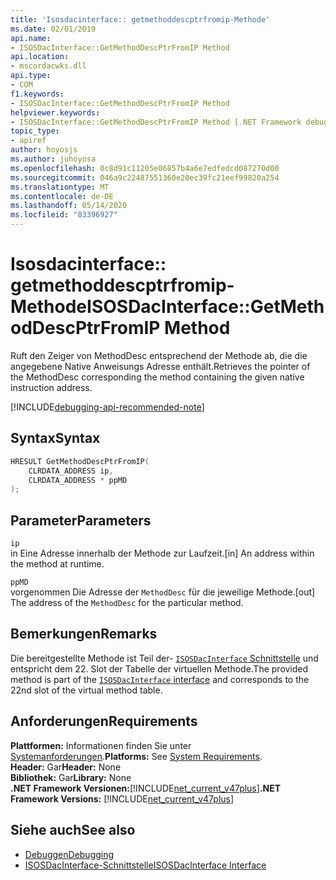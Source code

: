 ```yaml
---
title: 'Isosdacinterface:: getmethoddescptrfromip-Methode'
ms.date: 02/01/2019
api.name:
- ISOSDacInterface::GetMethodDescPtrFromIP Method
api.location:
- mscordacwks.dll
api.type:
- COM
f1.keywords:
- ISOSDacInterface::GetMethodDescPtrFromIP Method
helpviewer.keywords:
- ISOSDacInterface::GetMethodDescPtrFromIP Method [.NET Framework debugging]
topic_type:
- apiref
author: hoyosjs
ms.author: juhoyosa
ms.openlocfilehash: 0c8d91c11205e06857b4a6e7edfedcd087270d00
ms.sourcegitcommit: 046a9c22487551360e20ec39fc21eef99820a254
ms.translationtype: MT
ms.contentlocale: de-DE
ms.lasthandoff: 05/14/2020
ms.locfileid: "83396927"
---
```

# <a name="isosdacinterfacegetmethoddescptrfromip-method"></a><span data-ttu-id="1b1d1-102">Isosdacinterface:: getmethoddescptrfromip-Methode</span><span class="sxs-lookup"><span data-stu-id="1b1d1-102">ISOSDacInterface::GetMethodDescPtrFromIP Method</span></span>

<span data-ttu-id="1b1d1-103">Ruft den Zeiger von MethodDesc entsprechend der Methode ab, die die angegebene Native Anweisungs Adresse enthält.</span><span class="sxs-lookup"><span data-stu-id="1b1d1-103">Retrieves the pointer of the MethodDesc corresponding the method containing the given native instruction address.</span></span>

[!INCLUDE[debugging-api-recommended-note](../../../../includes/debugging-api-recommended-note.md)]

## <a name="syntax"></a><span data-ttu-id="1b1d1-104">Syntax</span><span class="sxs-lookup"><span data-stu-id="1b1d1-104">Syntax</span></span>

```cpp
HRESULT GetMethodDescPtrFromIP(
    CLRDATA_ADDRESS ip,
    CLRDATA_ADDRESS * ppMD
);
```

## <a name="parameters"></a><span data-ttu-id="1b1d1-105">Parameter</span><span class="sxs-lookup"><span data-stu-id="1b1d1-105">Parameters</span></span>

`ip`\
<span data-ttu-id="1b1d1-106">in Eine Adresse innerhalb der Methode zur Laufzeit.</span><span class="sxs-lookup"><span data-stu-id="1b1d1-106">[in] An address within the method at runtime.</span></span>

`ppMD`\
<span data-ttu-id="1b1d1-107">vorgenommen Die Adresse der `MethodDesc` für die jeweilige Methode.</span><span class="sxs-lookup"><span data-stu-id="1b1d1-107">[out] The address of the `MethodDesc` for the particular method.</span></span>

## <a name="remarks"></a><span data-ttu-id="1b1d1-108">Bemerkungen</span><span class="sxs-lookup"><span data-stu-id="1b1d1-108">Remarks</span></span>

<span data-ttu-id="1b1d1-109">Die bereitgestellte Methode ist Teil der- [ `ISOSDacInterface` Schnittstelle](isosdacinterface-interface.md) und entspricht dem 22. Slot der Tabelle der virtuellen Methode.</span><span class="sxs-lookup"><span data-stu-id="1b1d1-109">The provided method is part of the [`ISOSDacInterface` interface](isosdacinterface-interface.md) and corresponds to the 22nd slot of the virtual method table.</span></span>

## <a name="requirements"></a><span data-ttu-id="1b1d1-110">Anforderungen</span><span class="sxs-lookup"><span data-stu-id="1b1d1-110">Requirements</span></span>

<span data-ttu-id="1b1d1-111">**Plattformen:** Informationen finden Sie unter [Systemanforderungen](../../../../docs/framework/get-started/system-requirements.md).</span><span class="sxs-lookup"><span data-stu-id="1b1d1-111">**Platforms:** See [System Requirements](../../../../docs/framework/get-started/system-requirements.md).</span></span>  
<span data-ttu-id="1b1d1-112">**Header:** Gar</span><span class="sxs-lookup"><span data-stu-id="1b1d1-112">**Header:** None</span></span>  
<span data-ttu-id="1b1d1-113">**Bibliothek:** Gar</span><span class="sxs-lookup"><span data-stu-id="1b1d1-113">**Library:** None</span></span>  
<span data-ttu-id="1b1d1-114">**.NET Framework Versionen:**[!INCLUDE[net_current_v47plus](../../../../includes/net-current-v47plus.md)]</span><span class="sxs-lookup"><span data-stu-id="1b1d1-114">**.NET Framework Versions:** [!INCLUDE[net_current_v47plus](../../../../includes/net-current-v47plus.md)]</span></span>  

## <a name="see-also"></a><span data-ttu-id="1b1d1-115">Siehe auch</span><span class="sxs-lookup"><span data-stu-id="1b1d1-115">See also</span></span>

- [<span data-ttu-id="1b1d1-116">Debuggen</span><span class="sxs-lookup"><span data-stu-id="1b1d1-116">Debugging</span></span>](index.md)
- [<span data-ttu-id="1b1d1-117">ISOSDacInterface-Schnittstelle</span><span class="sxs-lookup"><span data-stu-id="1b1d1-117">ISOSDacInterface Interface</span></span>](isosdacinterface-interface.md)
